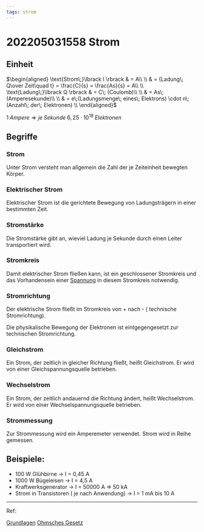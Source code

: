 ```yaml
---
tags: strom
---
```


# 202205031558 Strom

## Einheit

$\begin{aligned}
\text{Strom\;}\lbrack I \rbrack & = A\\
\\
& = {Ladung\; Q\over Zeit\quad t} = \frac{C}{s} = \frac{As}{s} = A\\
\\
\text{Ladung\;}\lbrack Q \rbrack & = C\; (Coulomb)\\
\\
& = As\; (Amperesekunde)\\
\\
& = e\;(Ladungsmenge\; eines\; Elektrons) \cdot n\; (Anzahl\; der\; Elektronen)
\\
\end{aligned}$


$1\; Ampere \Rightarrow je\; Sekunde\; 6,25 \cdot 10^{18}\; Elektronen$

## Begriffe
### Strom
Unter Strom versteht man allgemein die Zahl der je Zeiteinheit bewegten Körper.

### Elektrischer Strom
Elektrischer Strom ist die gerichtete Bewegung von Ladungsträgern in einer bestimmten Zeit.

### Stromstärke
Die Stromstärke gibt an, wieviel Ladung je Sekunde durch einen Leiter transportiert wird.

### Stromkreis
Damit elektrischer Strom fließen kann, ist ein geschlossener Stromkreis und das Vorhandensein einer [Spannung](./202205031321.md) in diesem Stromkreis notwendig.

### Stromrichtung
Der elektrische Strom fließt im Stromkreis von + nach - ( technische Stromrichtung).

Die physikalische Bewegung der Elektronen ist eintgegengesetzt zur technischen Stromrichtung.

### Gleichstrom
Ein Strom, der zeitlich in gleicher Richtung fließt, heißt Gleichstrom. Er wird von einer Gleichspannungsquelle betrieben.

### Wechselstrom
Ein Strom, der zeitlich andauernd die Richtung ändert, heißt Wechselstrom. Er wird von einer Wechselspannungsquelle betrieben.

### Strommessung
Zur Strommessung wird ein Amperemeter verwendet. Strom wird in Reihe gemessen.

## Beispiele:

- 100 W Glühbirne -> I = 0,45 A
- 1000 W Bügeleisen -> I = 4,5 A
- Kraftwerksgenerator -> I = 50000 A => 50 kA
- Strom in Transistoren ( je nach Anwendung) -> I = 1 mA bis 10 A

---

Ref:

[Grundlagen](--Grundlagen.md)
[Ohmsches Gesetz](./202205031253.md)
